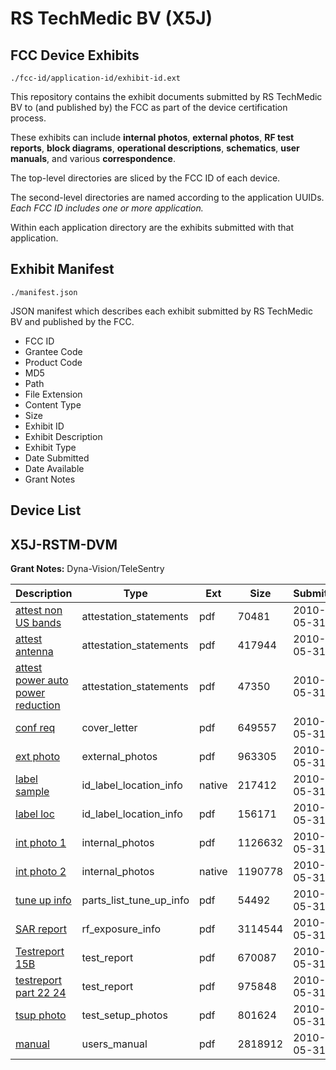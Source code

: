# RS TechMedic BV (X5J)
## FCC Device Exhibits

```
./fcc-id/application-id/exhibit-id.ext
```

This repository contains the exhibit documents submitted by RS TechMedic BV to (and published by) the FCC as part of the device certification process.

These exhibits can include **internal photos**, **external photos**, **RF test reports**, **block diagrams**, **operational descriptions**, **schematics**, **user manuals**, and various **correspondence**.

The top-level directories are sliced by the FCC ID of each device.

The second-level directories are named according to the application UUIDs. *Each FCC ID includes one or more application.*

Within each application directory are the exhibits submitted with that application. 

## Exhibit Manifest

```
./manifest.json
```

JSON manifest which describes each exhibit submitted by RS TechMedic BV and published by the FCC.

- FCC ID
- Grantee Code
- Product Code
- MD5
- Path
- File Extension
- Content Type
- Size
- Exhibit ID
- Exhibit Description
- Exhibit Type
- Date Submitted
- Date Available
- Grant Notes

## Device List
## X5J-RSTM-DVM
**Grant Notes:** Dyna-Vision/TeleSentry

| Description | Type | Ext | Size | Submitted | Available |
| ----------- | ---- | --- | ---- | --------- | --------- |
| [attest non US bands](X5J-RSTM-DVM/3110ba39dbf584057aeb97cebb057ac2/1288365.pdf) | attestation_statements | pdf | 70481 | 2010-05-31 | 2010-06-01 |
| [attest antenna](X5J-RSTM-DVM/3110ba39dbf584057aeb97cebb057ac2/1288366.pdf) | attestation_statements | pdf | 417944 | 2010-05-31 | 2010-06-01 |
| [attest power auto power reduction](X5J-RSTM-DVM/3110ba39dbf584057aeb97cebb057ac2/1288378.pdf) | attestation_statements | pdf | 47350 | 2010-05-31 | 2010-06-01 |
| [conf req](X5J-RSTM-DVM/3110ba39dbf584057aeb97cebb057ac2/1288367.pdf) | cover_letter | pdf | 649557 | 2010-05-31 | 2010-06-01 |
| [ext photo](X5J-RSTM-DVM/3110ba39dbf584057aeb97cebb057ac2/1288368.pdf) | external_photos | pdf | 963305 | 2010-05-31 | 2010-06-01 |
| [label sample](X5J-RSTM-DVM/3110ba39dbf584057aeb97cebb057ac2/1288371.native) | id_label_location_info | native | 217412 | 2010-05-31 | 2010-06-01 |
| [label loc](X5J-RSTM-DVM/3110ba39dbf584057aeb97cebb057ac2/1288372.pdf) | id_label_location_info | pdf | 156171 | 2010-05-31 | 2010-06-01 |
| [int photo 1](X5J-RSTM-DVM/3110ba39dbf584057aeb97cebb057ac2/1288369.pdf) | internal_photos | pdf | 1126632 | 2010-05-31 | 2010-06-01 |
| [int photo 2](X5J-RSTM-DVM/3110ba39dbf584057aeb97cebb057ac2/1288370.native) | internal_photos | native | 1190778 | 2010-05-31 | 2010-06-01 |
| [tune up info](X5J-RSTM-DVM/3110ba39dbf584057aeb97cebb057ac2/1288382.pdf) | parts_list_tune_up_info | pdf | 54492 | 2010-05-31 | 2010-06-01 |
| [SAR report](X5J-RSTM-DVM/3110ba39dbf584057aeb97cebb057ac2/1288373.pdf) | rf_exposure_info | pdf | 3114544 | 2010-05-31 | 2010-06-01 |
| [Testreport 15B](X5J-RSTM-DVM/3110ba39dbf584057aeb97cebb057ac2/1288374.pdf) | test_report | pdf | 670087 | 2010-05-31 | 2010-06-01 |
| [testreport part 22 24](X5J-RSTM-DVM/3110ba39dbf584057aeb97cebb057ac2/1288379.pdf) | test_report | pdf | 975848 | 2010-05-31 | 2010-06-01 |
| [tsup photo](X5J-RSTM-DVM/3110ba39dbf584057aeb97cebb057ac2/1288375.pdf) | test_setup_photos | pdf | 801624 | 2010-05-31 | 2010-06-01 |
| [manual](X5J-RSTM-DVM/3110ba39dbf584057aeb97cebb057ac2/1288376.pdf) | users_manual | pdf | 2818912 | 2010-05-31 | 2010-06-01 |

